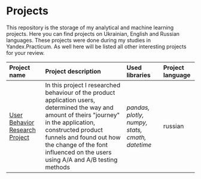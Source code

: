 # Projects
This repository is the storage of my analytical and machine learning projects. Here you can find projects on Ukrainian, English and Russian languages.
These projects were done during my studies in Yandex.Practicum. As well here will be listed all other interesting projects for your review.




| Project name | Project description | Used libraries  | Project language |
| :---------------------- | :---------------------- | :---------------------- | :---------------------- |
| [User Behavior Research Project](User_Behavior_Research_Project) | In this project I researched behaviour of the product application users, determined the way and amount of theirs "journey" in the application, constructed product funnels and found out how the change of the font influenced on the users using A/A and A/B testing methods | *pandas, plotly, numpy, stats, cmath, datetime* | russian
